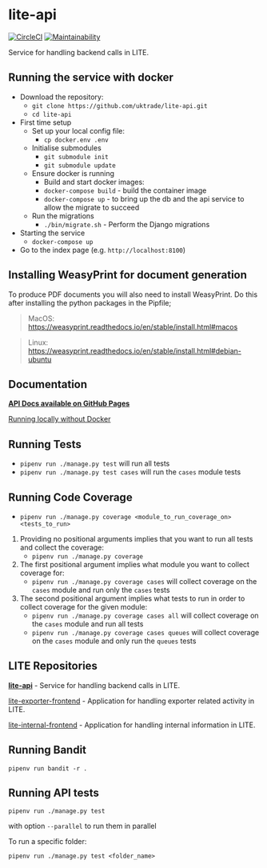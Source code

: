 # lite-api

[![CircleCI](https://circleci.com/gh/uktrade/lite-api.svg?style=svg)](https://circleci.com/gh/uktrade/lite-api)
[![Maintainability](https://api.codeclimate.com/v1/badges/48bf94fd5e0e0abd617c/maintainability)](https://codeclimate.com/github/uktrade/lite-api/maintainability)

Service for handling backend calls in LITE.


## Running the service with docker

* Download the repository:
  * `git clone https://github.com/uktrade/lite-api.git`
  * `cd lite-api`
* First time setup
  * Set up your local config file:
    * `cp docker.env .env`
  * Initialise submodules
    * `git submodule init`
    * `git submodule update`
  * Ensure docker is running
    * Build and start docker images:
    * `docker-compose build` - build the container image
    * `docker-compose up`  - to bring up the db and the api service to allow the migrate to succeed
  * Run the migrations
    * `./bin/migrate.sh` - Perform the Django migrations
* Starting the service
    * `docker-compose up`
* Go to the index page (e.g. `http://localhost:8100`)


## Installing WeasyPrint for document generation
To produce PDF documents you will also need to install WeasyPrint. 
Do this after installing the python packages in the Pipfile;

> MacOS: https://weasyprint.readthedocs.io/en/stable/install.html#macos

> Linux: https://weasyprint.readthedocs.io/en/stable/install.html#debian-ubuntu


## Documentation


**[API Docs available on GitHub Pages](https://uktrade.github.io/lite-api/)**

[Running locally without Docker](docs/without_docker.md)


## Running Tests

- `pipenv run ./manage.py test` will run all tests
- `pipenv run ./manage.py test cases` will run the `cases` module tests


## Running Code Coverage

- `pipenv run ./manage.py coverage <module_to_run_coverage_on> <tests_to_run>`

1. Providing no positional arguments implies that you want to run all tests and collect the coverage:
    - `pipenv run ./manage.py coverage`
2. The first positional argument implies what module you want to collect coverage for:
    - `pipenv run ./manage.py coverage cases` will collect coverage on the `cases` module and run only the `cases` tests
3. The second positional argument implies what tests to run in order to collect coverage for the given module:
    - `pipenv run ./manage.py coverage cases all` will collect coverage on the `cases` module and run all tests
    - `pipenv run ./manage.py coverage cases queues` will collect coverage on the `cases` module and only run the `queues` tests


## LITE Repositories


**[lite-api](https://github.com/uktrade/lite-api)** - Service for handling backend calls in LITE.

[lite-exporter-frontend](https://github.com/uktrade/lite-exporter-frontend) - Application for handling exporter related activity in LITE.

[lite-internal-frontend](https://github.com/uktrade/lite-internal-frontend) - Application for handling internal information in LITE.


## Running Bandit

`pipenv run bandit -r .`


## Running API tests

`pipenv run ./manage.py test`

with option `--parallel` to run them in parallel

To run a specific folder:

`pipenv run ./manage.py test <folder_name>`
